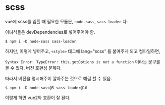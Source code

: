 # scss

vue에 scss를 입힐 때 필요한 모듈은, `node-sass`, `sass-loader` 다.

이녀석들은 devDependencies로 넣어주어야 함.

```shell
$ npm i -D node-sass sass-loader
```

하지만, 이렇게 넣어주고, `<style>` 태그에 lang="scss" 를 붙여주게 되고 컴파일하면,

`Syntax Error: TypeError: this.getOptions is not a function` 이라는 문구를 볼 수 있다. 버전 호환성 문제다.

따라서 버전을 명시해주어 깔아주는 것으로 해결 할 수 있음.

```shell
$ npm i -D node-sass@5 sass-loader@10
```

이렇게 하면 vue2와 호환이 잘 된다.